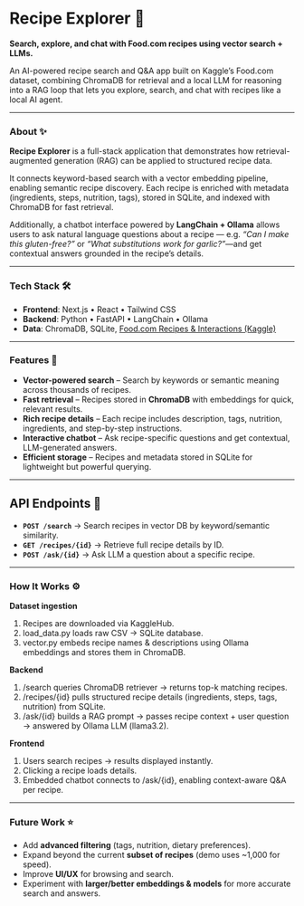 # Recipe Explorer 🍲

**Search, explore, and chat with Food.com recipes using vector search + LLMs.**

An AI-powered recipe search and Q&A app built on Kaggle’s Food.com dataset, combining ChromaDB for retrieval and a local LLM for reasoning into a RAG loop that lets you explore, search, and chat with recipes like a local AI agent.

---

### About ✨

**Recipe Explorer** is a full-stack application that demonstrates how retrieval-augmented generation (RAG) can be applied to structured recipe data.

It connects keyword-based search with a vector embedding pipeline, enabling semantic recipe discovery. Each recipe is enriched with metadata (ingredients, steps, nutrition, tags), stored in SQLite, and indexed with ChromaDB for fast retrieval.

Additionally, a chatbot interface powered by **LangChain + Ollama** allows users to ask natural language questions about a recipe — e.g. *“Can I make this gluten-free?”* or *“What substitutions work for garlic?”*—and get contextual answers grounded in the recipe’s details.

---

### Tech Stack 🛠️

- **Frontend**: Next.js • React • Tailwind CSS  
- **Backend**: Python • FastAPI • LangChain • Ollama
- **Data**: ChromaDB, SQLite, [Food.com Recipes & Interactions (Kaggle)](https://www.kaggle.com/datasets/shuyangli94/food-com-recipes-and-user-interactions)

---

### Features 📖

- **Vector-powered search** – Search by keywords or semantic meaning across thousands of recipes.  
- **Fast retrieval** – Recipes stored in **ChromaDB** with embeddings for quick, relevant results.  
- **Rich recipe details** – Each recipe includes description, tags, nutrition, ingredients, and step-by-step instructions.  
- **Interactive chatbot** – Ask recipe-specific questions and get contextual, LLM-generated answers.  
- **Efficient storage** – Recipes and metadata stored in SQLite for lightweight but powerful querying.

---

## API Endpoints 🔌
- **`POST /search`** → Search recipes in vector DB by keyword/semantic similarity.  
- **`GET /recipes/{id}`** → Retrieve full recipe details by ID.  
- **`POST /ask/{id}`** → Ask LLM a question about a specific recipe.  

---

### How It Works ⚙️

**Dataset ingestion**
1. Recipes are downloaded via KaggleHub.
2. load_data.py loads raw CSV → SQLite database.
3. vector.py embeds recipe names & descriptions using Ollama embeddings and stores them in ChromaDB.

**Backend** 
1. /search queries ChromaDB retriever → returns top-k matching recipes.
2. /recipes/{id} pulls structured recipe details (ingredients, steps, tags, nutrition) from SQLite.
3. /ask/{id} builds a RAG prompt → passes recipe context + user question → answered by Ollama LLM (llama3.2).

**Frontend**
1. Users search recipes → results displayed instantly.
2. Clicking a recipe loads details.
3. Embedded chatbot connects to /ask/{id}, enabling context-aware Q&A per recipe.

---

### Future Work ⭐ 

- Add **advanced filtering** (tags, nutrition, dietary preferences).  
- Expand beyond the current **subset of recipes** (demo uses ~1,000 for speed).  
- Improve **UI/UX** for browsing and search.  
- Experiment with **larger/better embeddings & models** for more accurate search and answers.
